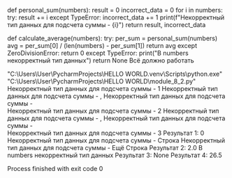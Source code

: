 def personal_sum(numbers):
    result = 0
    incorrect_data = 0
    for i in numbers:
        try:
            result += i
        except TypeError:
            incorrect_data += 1
            print(f"Некорректный тип данных для подсчета суммы - {i}")
    return result, incorrect_data

def calculate_average(numbers):
    try:
        per_sum = personal_sum(numbers)
        avg = per_sum[0] / (len(numbers) - per_sum[1])
        return avg
    except ZeroDivisionError:
        return 0
    except TypeError:
        print("В numbers некорректный тип данных")
        return None
 Всё должно работать


"C:\Users\User\PycharmProjects\HELLO WORLD\.venv\Scripts\python.exe" "C:\Users\User\PycharmProjects\HELLO WORLD\module_8_2.py" 
Некорректный тип данных для подсчета суммы - 1
Некорректный тип данных для подсчета суммы - ,
Некорректный тип данных для подсчета суммы -  
Некорректный тип данных для подсчета суммы - 2
Некорректный тип данных для подсчета суммы - ,
Некорректный тип данных для подсчета суммы -  
Некорректный тип данных для подсчета суммы - 3
Результат 1: 0
Некорректный тип данных для подсчета суммы - Строка
Некорректный тип данных для подсчета суммы - Ещё Строка
Результат 2: 2.0
В numbers некорректный тип данных
Результат 3: None
Результат 4: 26.5

Process finished with exit code 0


